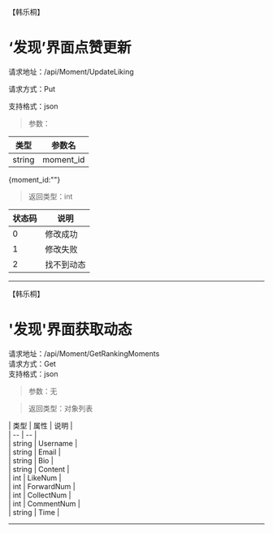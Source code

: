 【韩乐桐】
# ‘发现’界面点赞更新 #
请求地址：/api/Moment/UpdateLiking   

请求方式：Put  
   
支持格式：json  
    


> 参数：   

| 类型 | 参数名 |  
| --- | --- |  
| string | moment_id |  

{moment_id:""}


> 返回类型：int  

| 状态码 | 说明 |  
| -- | -- |  
| 0 | 修改成功 |  
| 1 | 修改失败 |  
| 2 | 找不到动态 |  
  

  
  
  


----------------
  
  
  
【韩乐桐】
# '发现'界面获取动态 #
请求地址：/api/Moment/GetRankingMoments   
请求方式：Get  
支持格式：json    


> 参数：无     


> 返回类型：对象列表  

| 类型 | 属性 | 说明 |    
| -- | -- |  
| string | Username |  
| string | Email |  
| string | Bio |  
| string | Content |  
| int | LikeNum |  
| int | ForwardNum |  
| int | CollectNum |  
| int | CommentNum |  
| string | Time |                            



---------------------




